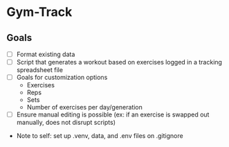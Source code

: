 # Gym-Track
## Goals
- [ ] Format existing data
- [ ] Script that generates a workout based on exercises logged in a tracking spreadsheet file
- [ ] Goals for customization options
    - Exercises
    - Reps
    - Sets
    - Number of exercises per day/generation
- [ ] Ensure manual editing is possible (ex: if an exercise is swapped out manually, does not disrupt scripts)

- Note to self: set up .venv, data, and .env files on .gitignore